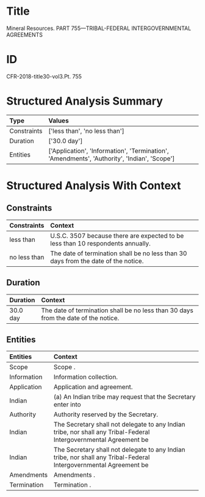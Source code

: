 # Title

 Mineral Resources. PART 755—TRIBAL-FEDERAL INTERGOVERNMENTAL AGREEMENTS


# ID

 CFR-2018-title30-vol3.Pt. 755


# Structured Analysis Summary

| Type        | Values                                                                                      |
|:------------|:--------------------------------------------------------------------------------------------|
| Constraints | ['less than', 'no less than']                                                               |
| Duration    | ['30.0 day']                                                                                |
| Entities    | ['Application', 'Information', 'Termination', 'Amendments', 'Authority', 'Indian', 'Scope'] |


# Structured Analysis With Context

 


## Constraints

| Constraints   | Context                                                                              |
|:--------------|:-------------------------------------------------------------------------------------|
| less than     | U.S.C. 3507 because there are expected to be less than  10 respondents annually.     |
| no less than  | The date of termination shall be  no less than  30 days from the date of the notice. |


## Duration

| Duration   | Context                                                                            |
|:-----------|:-----------------------------------------------------------------------------------|
| 30.0 day   | The date of termination shall be no less than 30 days from the date of the notice. |


## Entities

| Entities    | Context                                                                                                            |
|:------------|:-------------------------------------------------------------------------------------------------------------------|
| Scope       | Scope .                                                                                                            |
| Information | Information  collection.                                                                                           |
| Application | Application  and agreement.                                                                                        |
| Indian      | (a) An  Indian tribe may request that the Secretary enter into                                                     |
| Authority   | Authority  reserved by the Secretary.                                                                              |
| Indian      | The Secretary shall not delegate to any  Indian tribe, nor shall any Tribal-Federal Intergovernmental Agreement be |
| Indian      | The Secretary shall not delegate to any  Indian tribe, nor shall any Tribal-Federal Intergovernmental Agreement be |
| Amendments  | Amendments .                                                                                                       |
| Termination | Termination .                                                                                                      |



